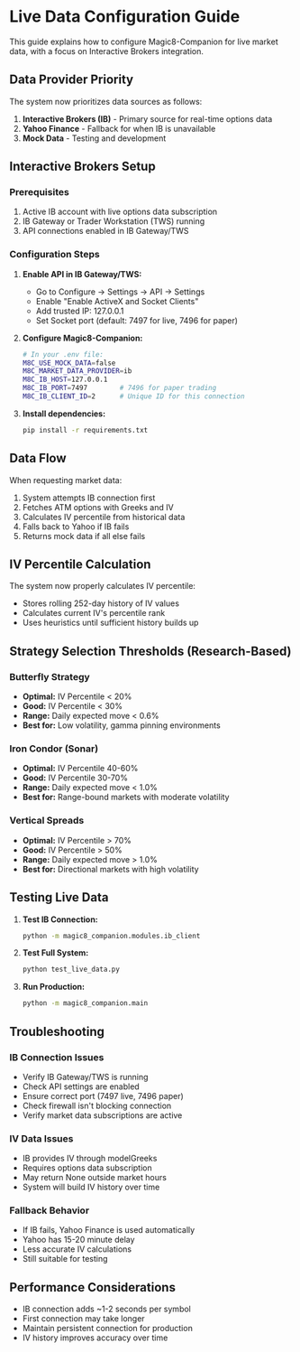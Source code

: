 # Live Data Configuration Guide

This guide explains how to configure Magic8-Companion for live market data, with a focus on Interactive Brokers integration.

## Data Provider Priority

The system now prioritizes data sources as follows:
1. **Interactive Brokers (IB)** - Primary source for real-time options data
2. **Yahoo Finance** - Fallback for when IB is unavailable
3. **Mock Data** - Testing and development

## Interactive Brokers Setup

### Prerequisites
1. Active IB account with live options data subscription
2. IB Gateway or Trader Workstation (TWS) running
3. API connections enabled in IB Gateway/TWS

### Configuration Steps

1. **Enable API in IB Gateway/TWS:**
   - Go to Configure → Settings → API → Settings
   - Enable "Enable ActiveX and Socket Clients"
   - Add trusted IP: 127.0.0.1
   - Set Socket port (default: 7497 for live, 7496 for paper)

2. **Configure Magic8-Companion:**
   ```bash
   # In your .env file:
   M8C_USE_MOCK_DATA=false
   M8C_MARKET_DATA_PROVIDER=ib
   M8C_IB_HOST=127.0.0.1
   M8C_IB_PORT=7497        # 7496 for paper trading
   M8C_IB_CLIENT_ID=2      # Unique ID for this connection
   ```

3. **Install dependencies:**
   ```bash
   pip install -r requirements.txt
   ```

## Data Flow

When requesting market data:
1. System attempts IB connection first
2. Fetches ATM options with Greeks and IV
3. Calculates IV percentile from historical data
4. Falls back to Yahoo if IB fails
5. Returns mock data if all else fails

## IV Percentile Calculation

The system now properly calculates IV percentile:
- Stores rolling 252-day history of IV values
- Calculates current IV's percentile rank
- Uses heuristics until sufficient history builds up

## Strategy Selection Thresholds (Research-Based)

### Butterfly Strategy
- **Optimal:** IV Percentile < 20%
- **Good:** IV Percentile < 30%
- **Range:** Daily expected move < 0.6%
- **Best for:** Low volatility, gamma pinning environments

### Iron Condor (Sonar)
- **Optimal:** IV Percentile 40-60%
- **Good:** IV Percentile 30-70%
- **Range:** Daily expected move < 1.0%
- **Best for:** Range-bound markets with moderate volatility

### Vertical Spreads
- **Optimal:** IV Percentile > 70%
- **Good:** IV Percentile > 50%
- **Range:** Daily expected move > 1.0%
- **Best for:** Directional markets with high volatility

## Testing Live Data

1. **Test IB Connection:**
   ```bash
   python -m magic8_companion.modules.ib_client
   ```

2. **Test Full System:**
   ```bash
   python test_live_data.py
   ```

3. **Run Production:**
   ```bash
   python -m magic8_companion.main
   ```

## Troubleshooting

### IB Connection Issues
- Verify IB Gateway/TWS is running
- Check API settings are enabled
- Ensure correct port (7497 live, 7496 paper)
- Check firewall isn't blocking connection
- Verify market data subscriptions are active

### IV Data Issues
- IB provides IV through modelGreeks
- Requires options data subscription
- May return None outside market hours
- System will build IV history over time

### Fallback Behavior
- If IB fails, Yahoo Finance is used automatically
- Yahoo has 15-20 minute delay
- Less accurate IV calculations
- Still suitable for testing

## Performance Considerations

- IB connection adds ~1-2 seconds per symbol
- First connection may take longer
- Maintain persistent connection for production
- IV history improves accuracy over time
